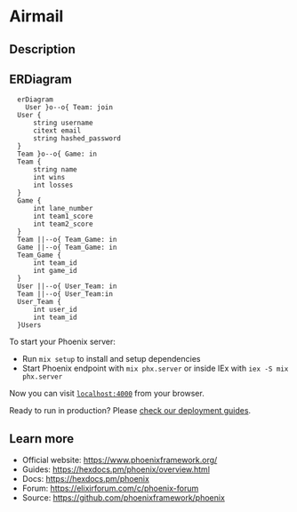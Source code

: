 # Airmail

## Description

## ERDiagram

  ```mermaid
    erDiagram
      User }o--o{ Team: join
    User {
        string username
        citext email
        string hashed_password
    }
    Team }o--o{ Game: in
    Team {
        string name
        int wins
        int losses
    }
    Game {
        int lane_number
        int team1_score
        int team2_score
    }
    Team ||--o{ Team_Game: in
    Game ||--o{ Team_Game: in
    Team_Game {
        int team_id
        int game_id
    }
    User ||--o{ User_Team: in
    Team ||--o{ User_Team:in
    User_Team {
        int user_id
        int team_id
    }Users
  ```

To start your Phoenix server:

  * Run `mix setup` to install and setup dependencies
  * Start Phoenix endpoint with `mix phx.server` or inside IEx with `iex -S mix phx.server`

Now you can visit [`localhost:4000`](http://localhost:4000) from your browser.

Ready to run in production? Please [check our deployment guides](https://hexdocs.pm/phoenix/deployment.html).

## Learn more

  * Official website: https://www.phoenixframework.org/
  * Guides: https://hexdocs.pm/phoenix/overview.html
  * Docs: https://hexdocs.pm/phoenix
  * Forum: https://elixirforum.com/c/phoenix-forum
  * Source: https://github.com/phoenixframework/phoenix
